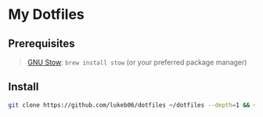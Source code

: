 # My Dotfiles

## Prerequisites

 > [GNU Stow](https://www.gnu.org/software/stow/): `brew install stow` (or your preferred package manager)

## Install

```bash
git clone https://github.com/lukeb06/dotfiles ~/dotfiles --depth=1 && ~/dotfiles/stow.sh && zsh -c "clear"
```
